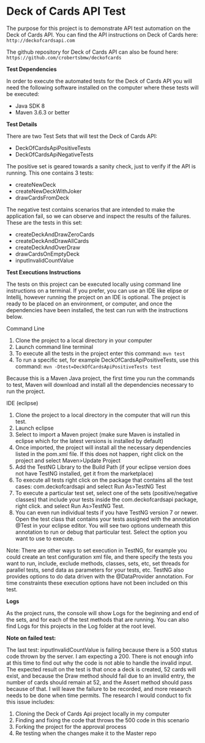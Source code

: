 # Deck of Cards API Test

The purpose for this project is to demonstrate API test automation on the Deck of Cards API. You can find the API instructions on Deck of Cards here:
`http://deckofcardsapi.com`

The github repository for Deck of Cards API can also be found here:
`https://github.com/crobertsbmw/deckofcards`

**Test Dependencies**

In order to execute the automated tests for the Deck of Cards API you will need the following software installed on the computer where these tests will be executed:

- Java SDK 8
- Maven 3.6.3 or better

**Test Details**

There are two Test Sets that will test the Deck of Cards API:

- DeckOfCardsApiPositiveTests
- DeckOfCardsApiNegativeTests

The positive set is geared towards a sanity check, just to verify if the API is running. This one contains 3 tests:

- createNewDeck
- createNewDeckWithJoker
- drawCardsFromDeck

The negative test contains scenarios that are intended to make the application fail, so we can observe and inspect the results of the failures. These are the tests in this set:

- createDeckAndDrawZeroCards
- createDeckAndDrawAllCards
- createDeckAndOverDraw
- drawCardsOnEmptyDeck
- inputInvalidCountValue

**Test Executions Instructions**

The tests on this project can be executed locally using command line instructions on a terminal. If you prefer, you can use an IDE like  elipse or Intellij, however running the project on an IDE is optional. The project is ready to be placed on an environment, or computer, and once the dependencies have been installed, the test can run with the instructions below.

Command Line
1. Clone the project to a local directory in your computer
2. Launch command line terminal
3. To execute all the tests in the project enter this command: `mvn test`
4. To run a specific set, for example DeckOfCardsApiPositiveTests, use this command: `mvn -Dtest=DeckOfCardsApiPositiveTests test`

Because this is a Maven Java project, the first time you run the commands to test, Maven will download and install all the dependencies necessary to run the project.

IDE (eclipse)
1. Clone the project to a local directory in the computer that will run this test.
2. Launch eclipse
3. Select to import a Maven project (make sure Maven is installed in eclipse which for the latest versions is installed by default)
4. Once imported, the project will install all the necessary dependencies listed in the pom.xml file. If this does not happen, right click on the project and select Maven>Update Project
5. Add the TestNG Library to the Build Path (if your eclipse version does not have TestNG installed, get it from the marketplace)
6. To execute all tests right click on the package that contains all the test cases: com.deckofcardsapi and select Run As>TestNG Test
7. To execute a particular test set, select one of the sets (positive/negative classes) that include your tests inside the com.deckofcardsapi package, right click. and select Run As>TestNG Test.
8. You can even run individual tests if you have TestNG version 7 or newer. Open the test class that contains your tests assigned with the annotation @Test in your eclipse editor. You will see two options underneath this annotation to run or debug that particular test. Select the option you want to use to execute.

Note:
There are other ways to set execution in TestNG, for example you could create an test configuration xml file, and there specify the tests you want to run, include, exclude methods, classes, sets, etc, set threads for parallel tests, send data as parameters for your tests, etc. TestNG also provides options to do data driven with the @DataProvider annotation. For time constraints these execution options have not been included on this test.
 
**Logs**

As the project runs, the console will show Logs for the beginning and end of the sets, and for each of the test methods that are running.
You can also find Logs for this projects in the Log folder at the root level.

**Note on failed test:**
 
The last test: inputInvalidCountValue is failing because there is a 500 status code thrown by the server. I am expecting a 200.
There is not enough info at this time to find out why the code is not able to handle the invalid input. The expected result on the test is that once a deck is created, 52 cards will exist, and because the Draw method should fail due to an invalid entry, the number of cards should remain at 52, and the Assert method should pass because of that. 
I will leave the failure to be recorded, and more research needs to be done when time permits. 
The research I would conduct to fix this issue includes:
1. Cloning the Deck of Cards Api project locally in my computer
2. Finding and fixing the code that throws the 500 code in this scenario
3. Forking the project for the approval process
4. Re testing when the changes make it to the Master repo  



